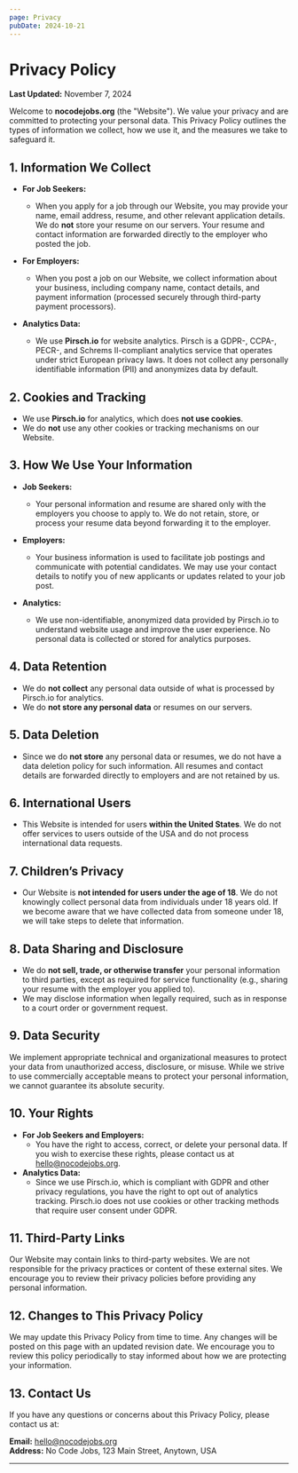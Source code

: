 ```yaml
---
page: Privacy
pubDate: 2024-10-21
---
```

# Privacy Policy

**Last Updated:** November 7, 2024

Welcome to **nocodejobs.org** (the "Website"). We value your privacy and are committed to protecting your personal data. This Privacy Policy outlines the types of information we collect, how we use it, and the measures we take to safeguard it.

## 1. **Information We Collect**

- **For Job Seekers:**
  - When you apply for a job through our Website, you may provide your name, email address, resume, and other relevant application details. We do **not** store your resume on our servers. Your resume and contact information are forwarded directly to the employer who posted the job.

- **For Employers:**
  - When you post a job on our Website, we collect information about your business, including company name, contact details, and payment information (processed securely through third-party payment processors).

- **Analytics Data:**
  - We use **Pirsch.io** for website analytics. Pirsch is a GDPR-, CCPA-, PECR-, and Schrems II-compliant analytics service that operates under strict European privacy laws. It does not collect any personally identifiable information (PII) and anonymizes data by default.

## 2. **Cookies and Tracking**

- We use **Pirsch.io** for analytics, which does **not use cookies**.
- We do **not** use any other cookies or tracking mechanisms on our Website.

## 3. **How We Use Your Information**

- **Job Seekers:**
  - Your personal information and resume are shared only with the employers you choose to apply to. We do not retain, store, or process your resume data beyond forwarding it to the employer.

- **Employers:**
  - Your business information is used to facilitate job postings and communicate with potential candidates. We may use your contact details to notify you of new applicants or updates related to your job post.

- **Analytics:**
  - We use non-identifiable, anonymized data provided by Pirsch.io to understand website usage and improve the user experience. No personal data is collected or stored for analytics purposes.

## 4. **Data Retention**

- We do **not collect** any personal data outside of what is processed by Pirsch.io for analytics.
- We do **not store any personal data** or resumes on our servers.

## 5. **Data Deletion**

- Since we do **not store** any personal data or resumes, we do not have a data deletion policy for such information. All resumes and contact details are forwarded directly to employers and are not retained by us.

## 6. **International Users**

- This Website is intended for users **within the United States**. We do not offer services to users outside of the USA and do not process international data requests.

## 7. **Children’s Privacy**

- Our Website is **not intended for users under the age of 18**. We do not knowingly collect personal data from individuals under 18 years old. If we become aware that we have collected data from someone under 18, we will take steps to delete that information.

## 8. **Data Sharing and Disclosure**

- We do **not sell, trade, or otherwise transfer** your personal information to third parties, except as required for service functionality (e.g., sharing your resume with the employer you applied to).
- We may disclose information when legally required, such as in response to a court order or government request.

## 9. **Data Security**

We implement appropriate technical and organizational measures to protect your data from unauthorized access, disclosure, or misuse. While we strive to use commercially acceptable means to protect your personal information, we cannot guarantee its absolute security.

## 10. **Your Rights**

- **For Job Seekers and Employers:**
  - You have the right to access, correct, or delete your personal data. If you wish to exercise these rights, please contact us at [hello@nocodejobs.org](mailto:hello@nocodejobs.org).
- **Analytics Data:**
  - Since we use Pirsch.io, which is compliant with GDPR and other privacy regulations, you have the right to opt out of analytics tracking. Pirsch.io does not use cookies or other tracking methods that require user consent under GDPR.

## 11. **Third-Party Links**

Our Website may contain links to third-party websites. We are not responsible for the privacy practices or content of these external sites. We encourage you to review their privacy policies before providing any personal information.

## 12. **Changes to This Privacy Policy**

We may update this Privacy Policy from time to time. Any changes will be posted on this page with an updated revision date. We encourage you to review this policy periodically to stay informed about how we are protecting your information.

## 13. **Contact Us**

If you have any questions or concerns about this Privacy Policy, please contact us at:

**Email:** [hello@nocodejobs.org](mailto:hello@nocodejobs.org)  
**Address:** No Code Jobs, 123 Main Street, Anytown, USA

---

